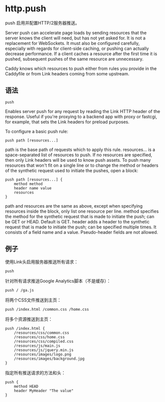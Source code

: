 # http.push
push 启用并配置HTTP/2服务器推送。

Server push can accelerate page loads by sending resources that the server knows the client will need, but has not yet asked for. It is not a replacement for WebSockets. It must also be configured carefully, especially with regards for client-side caching, or pushing can actually decrease performance. If a client caches a resource after the first time it is pushed, subsequent pushes of the same resource are unnecessary.

Caddy knows which resources to push either from rules you provide in the Caddyfile or from Link headers coming from some upstream.

## 语法
```
push
```

Enables server push for any request by reading the Link HTTP header of the response. Useful if you're proxying to a backend app with proxy or fastcgi, for example, that sets the Link headers for preload purposes.

To configure a basic push rule:

```
push path [resources...]
```

path is the base path of requests which to apply this rule.
resources... is a space-separated list of resources to push. If no resources are specified, then only Link headers will be used to know push assets.
To push many resources that won't fit on a single line or to change the method or headers of the synthetic request used to initiate the pushes, open a block:

```
push path [resources...] {
    method method
    header name value
    resources
}
```

path and resources are the same as above, except when specifying resources inside the block, only list one resource per line.
method specifies the method for the synthetic request that is made to initiate the push; can be GET or HEAD. Default is GET.
header adds a header to the synthetic request that is made to initiate the push; can be specified multiple times. It consists of a field name and a value. Pseudo-header fields are not allowed.

## 例子
使用Link头启用服务器推送所有请求：
```
push
```

针对所有请求推送Google Analytics脚本（不是缓存）：
```
push / /ga.js
```

将两个CSS文件推送到主页：
```
push /index.html /common.css /home.css
```

将多个资源推送到主页：
```
push /index.html {
    /resources/css/common.css
    /resources/css/home.css
    /resources/css/compiled.css
    /resources/js/main.js
    /resources/js/jquery.min.js
    /resources/images/logo.png
    /resources/images/background.jpg
}
```

指定所有推送请求的方法和头：
```
push {
    method HEAD
    header MyHeader "The value"
}
```